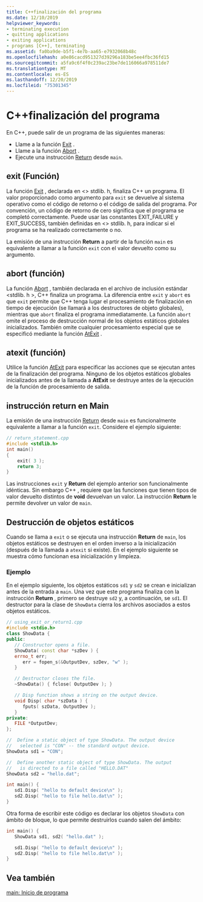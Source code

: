 ```yaml
---
title: C++finalización del programa
ms.date: 12/10/2019
helpviewer_keywords:
- terminating execution
- quitting applications
- exiting applications
- programs [C++], terminating
ms.assetid: fa0ba9de-b5f1-4e7b-aa65-e7932068b48c
ms.openlocfilehash: a0e86cacd951327d39296a183be5ee4fbc36fd15
ms.sourcegitcommit: a5fa9c6f4f0c239ac23be7de116066a978511de7
ms.translationtype: MT
ms.contentlocale: es-ES
ms.lasthandoff: 12/20/2019
ms.locfileid: "75301345"
---
```

# <a name="c-program-termination"></a>C++finalización del programa

En C++, puede salir de un programa de las siguientes maneras:

- Llame a la función [Exit](exit-function.md) .
- Llame a la función [Abort](abort-function.md) .
- Ejecute una instrucción [Return](return-statement-cpp.md) desde `main`.

## <a name="exit-function"></a>exit (Función)

La función [Exit](../c-runtime-library/reference/exit-exit-exit.md) , declarada en \<> stdlib. h, finaliza C++ un programa. El valor proporcionado como argumento para `exit` se devuelve al sistema operativo como el código de retorno o el código de salida del programa. Por convención, un código de retorno de cero significa que el programa se completó correctamente. Puede usar las constantes EXIT_FAILURE y EXIT_SUCCESS, también definidas en \<> stdlib. h, para indicar si el programa se ha realizado correctamente o no.

La emisión de una instrucción **Return** a partir de la función `main` es equivalente a llamar a la función `exit` con el valor devuelto como su argumento.

## <a name="abort-function"></a>abort (función)

La función [Abort](../c-runtime-library/reference/abort.md) , también declarada en el archivo de inclusión estándar \<stdlib. h >, C++ finaliza un programa. La diferencia entre `exit` y `abort` es que `exit` permite que C++ tenga lugar el procesamiento de finalización en tiempo de ejecución (se llamará a los destructores de objeto globales), mientras que `abort` finaliza el programa inmediatamente. La función `abort` omite el proceso de destrucción normal de los objetos estáticos globales inicializados. También omite cualquier procesamiento especial que se especificó mediante la función [AtExit](../c-runtime-library/reference/atexit.md) .

## <a name="atexit-function"></a>atexit (función)

Utilice la función [AtExit](../c-runtime-library/reference/atexit.md) para especificar las acciones que se ejecutan antes de la finalización del programa. Ninguno de los objetos estáticos globales inicializados antes de la llamada a **AtExit** se destruye antes de la ejecución de la función de procesamiento de salida.

## <a name="return-statement-in-main"></a>instrucción return en Main

La emisión de una instrucción [Return](return-statement-cpp.md) desde `main` es funcionalmente equivalente a llamar a la función `exit`. Considere el ejemplo siguiente:

```cpp
// return_statement.cpp
#include <stdlib.h>
int main()
{
    exit( 3 );
    return 3;
}
```

Las instrucciones `exit` y **Return** del ejemplo anterior son funcionalmente idénticas. Sin embargo C++ , requiere que las funciones que tienen tipos de valor devuelto distintos de **void** devuelvan un valor. La instrucción **Return** le permite devolver un valor de `main`.

## <a name="destruction-of-static-objects"></a>Destrucción de objetos estáticos

Cuando se llama a `exit` o se ejecuta una instrucción **Return** de `main`, los objetos estáticos se destruyen en el orden inverso a la inicialización (después de la llamada a `atexit` si existe). En el ejemplo siguiente se muestra cómo funcionan esa inicialización y limpieza.

### <a name="example"></a>Ejemplo

En el ejemplo siguiente, los objetos estáticos `sd1` y `sd2` se crean e inicializan antes de la entrada a `main`. Una vez que este programa finaliza con la instrucción **Return** , primero se destruye `sd2` y, a continuación, se `sd1`. El destructor para la clase de `ShowData` cierra los archivos asociados a estos objetos estáticos.

```cpp
// using_exit_or_return1.cpp
#include <stdio.h>
class ShowData {
public:
   // Constructor opens a file.
   ShowData( const char *szDev ) {
   errno_t err;
      err = fopen_s(&OutputDev, szDev, "w" );
   }

   // Destructor closes the file.
   ~ShowData() { fclose( OutputDev ); }

   // Disp function shows a string on the output device.
   void Disp( char *szData ) {
      fputs( szData, OutputDev );
   }
private:
   FILE *OutputDev;
};

//  Define a static object of type ShowData. The output device
//   selected is "CON" -- the standard output device.
ShowData sd1 = "CON";

//  Define another static object of type ShowData. The output
//   is directed to a file called "HELLO.DAT"
ShowData sd2 = "hello.dat";

int main() {
   sd1.Disp( "hello to default device\n" );
   sd2.Disp( "hello to file hello.dat\n" );
}
```

Otra forma de escribir este código es declarar los objetos `ShowData` con ámbito de bloque, lo que permite destruirlos cuando salen del ámbito:

```cpp
int main() {
   ShowData sd1, sd2( "hello.dat" );

   sd1.Disp( "hello to default device\n" );
   sd2.Disp( "hello to file hello.dat\n" );
}
```


## <a name="see-also"></a>Vea también

[main: Inicio de programa](main-program-startup.md)